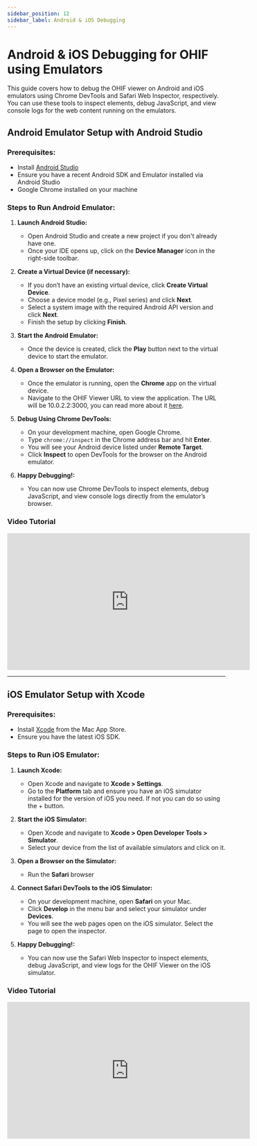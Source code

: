```yaml
---
sidebar_position: 12
sidebar_label: Android & iOS Debugging
---
```


# Android & iOS Debugging for OHIF using Emulators

This guide covers how to debug the OHIF viewer on Android and iOS emulators using Chrome DevTools and Safari Web Inspector, respectively. You can use these tools to inspect elements, debug JavaScript, and view console logs for the web content running on the emulators.

## Android Emulator Setup with Android Studio

### Prerequisites:
- Install [Android Studio](https://developer.android.com/studio)
- Ensure you have a recent Android SDK and Emulator installed via Android Studio
- Google Chrome installed on your machine

### Steps to Run Android Emulator:

1. **Launch Android Studio:**
   - Open Android Studio and create a new project if you don't already have one.
   - Once your IDE opens up, click on the **Device Manager** icon in the right-side toolbar.

2. **Create a Virtual Device (if necessary):**
   - If you don’t have an existing virtual device, click **Create Virtual Device**.
   - Choose a device model (e.g., Pixel series) and click **Next**.
   - Select a system image with the required Android API version and click **Next**.
   - Finish the setup by clicking **Finish**.

3. **Start the Android Emulator:**
   - Once the device is created, click the **Play** button next to the virtual device to start the emulator.

4. **Open a Browser on the Emulator:**
   - Once the emulator is running, open the **Chrome** app on the virtual device.
   - Navigate to the OHIF Viewer URL to view the application. The URL will be 10.0.2.2:3000, you can read more about it [here](https://developer.android.com/studio/run/emulator-networking).

5. **Debug Using Chrome DevTools:**
   - On your development machine, open Google Chrome.
   - Type `chrome://inspect` in the Chrome address bar and hit **Enter**.
   - You will see your Android device listed under **Remote Target**.
   - Click **Inspect** to open DevTools for the browser on the Android emulator.

6. **Happy Debugging!:**
   - You can now use Chrome DevTools to inspect elements, debug JavaScript, and view console logs directly from the emulator’s browser.

### Video Tutorial

<iframe width="560" height="315" src="https://www.youtube.com/embed/wYa10-djAfI" title="OHIF Debugging Guide for Android" frameborder="0" allow="accelerometer; clipboard-write; encrypted-media; gyroscope; picture-in-picture" allowfullscreen></iframe>

---

## iOS Emulator Setup with Xcode

### Prerequisites:
- Install [Xcode](https://developer.apple.com/xcode/) from the Mac App Store.
- Ensure you have the latest iOS SDK.

### Steps to Run iOS Emulator:

1. **Launch Xcode:**
   - Open Xcode and navigate to **Xcode > Settings**.
   - Go to the **Platform** tab and ensure you have an iOS simulator installed for the version of iOS you need. If not you can do so using the + button.

2. **Start the iOS Simulator:**
   - Open Xcode and navigate to **Xcode > Open Developer Tools > Simulator**.
   - Select your device from the list of available simulators and click on it.

3. **Open a Browser on the Simulator:**
   - Run the **Safari** browser

4. **Connect Safari DevTools to the iOS Simulator:**
   - On your development machine, open **Safari** on your Mac.
   - Click **Develop** in the menu bar and select your simulator under **Devices**.
   - You will see the web pages open on the iOS simulator. Select the page to open the inspector.

5. **Happy Debugging!:**
   - You can now use the Safari Web Inspector to inspect elements, debug JavaScript, and view logs for the OHIF Viewer on the iOS simulator.

### Video Tutorial

<iframe width="560" height="315" src="https://www.youtube.com/embed/_M5e6RFl36E" title="OHIF Debugging Guide for iOS" frameborder="0" allow="accelerometer; clipboard-write; encrypted-media; gyroscope; picture-in-picture" allowfullscreen></iframe>
